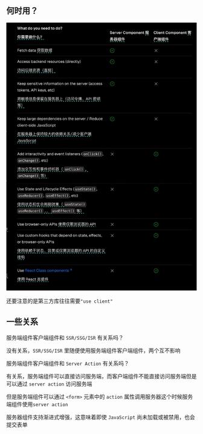 ## 何时用？

![alt text](image-52.png)

还要注意的是第三方库往往需要`"use client"`

## 一些关系

服务端组件客户端组件和 `SSR/SSG/ISR` 有关系吗？

没有关系，`SSR/SSG/ISR` 里随便使用服务端组件客户端组件，两个互不影响

服务端组件客户端组件和 `Server Action` 有关系吗？

有关系，服务端组件可以直接访问服务端，而客户端组件不能直接访问服务端但是可以通过 `server action` 访问服务端

但是服务端组件可以通过 `<form>` 元素中的 `action` 属性调用服务器这个时候服务端组件使用`server action`

服务器组件支持渐进式增强，这意味着即使 `JavaScript` 尚未加载或被禁用，也会提交表单
